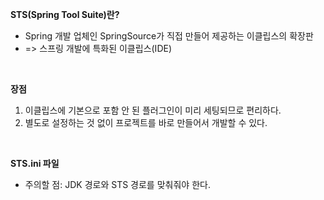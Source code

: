 **STS(Spring Tool Suite)란?**

* Spring 개발 업체인 SpringSource가 직접 만들어 제공하는 이클립스의 확장판
* => 스프링 개발에 특화된 이클립스(IDE)

<br>

**장점**

1. 이클립스에 기본으로 포함 안 된 플러그인이 미리 세팅되므로 편리하다.
2. 별도로 설정하는 것 없이 프로젝트를 바로 만들어서 개발할 수 있다.

<br>

**STS.ini 파일**

* 주의할 점: JDK 경로와 STS 경로를 맞춰줘야 한다.